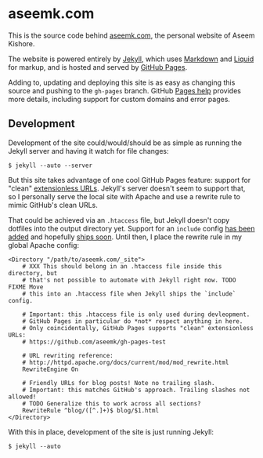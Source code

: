 # aseemk.com

This is the source code behind [aseemk.com][], the personal website of Aseem
Kishore.

[aseemk.com]: http://aseemk.com/

The website is powered entirely by [Jekyll][], which uses [Markdown][] and
[Liquid][] for markup, and is hosted and served by [GitHub Pages][].

[Jekyll]: http://jekyllrb.com/
[Markdown]: http://daringfireball.net/projects/markdown/
[Liquid]: http://www.liquidmarkup.org/
[GitHub Pages]: http://pages.github.com/

Adding to, updating and deploying this site is as easy as changing this source
and pushing to the `gh-pages` branch. GitHub [Pages help]() provides more
details, including support for custom domains and error pages.

[Pages help]: https://help.github.com/categories/20/articles

## Development

Development of the site could/would/should be as simple as running the Jekyll
server and having it watch for file changes:

    $ jekyll --auto --server

But this site takes advantage of one cool GitHub Pages feature: support for
"clean" [extensionless URLs][]. Jekyll's server doesn't seem to support that,
so I personally serve the local site with Apache and use a rewrite rule to
mimic GitHub's clean URLs.

[extensionless URLs]: http://gh-pages-test.aseemk.com/

That could be achieved via an `.htaccess` file, but Jekyll doesn't copy
dotfiles into the output directory yet. Support for an `include` config
[has been added][Jekyll include] and hopefully [ships soon][Jekyll history].
Until then, I place the rewrite rule in my global Apache config:

[Jekyll include]: https://github.com/mojombo/jekyll/pull/261
[Jekyll history]: https://github.com/mojombo/jekyll/blob/master/History.txt

```
<Directory "/path/to/aseemk.com/_site">
    # XXX This should belong in an .htaccess file inside this directory, but
    # that's not possible to automate with Jekyll right now. TODO FIXME Move
    # this into an .htaccess file when Jekyll ships the `include` config.

    # Important: this .htaccess file is only used during devleopment.
    # GitHub Pages in particular do *not* respect anything in here.
    # Only coincidentally, GitHub Pages supports "clean" extensionless URLs:
    # https://github.com/aseemk/gh-pages-test

    # URL rewriting reference:
    # http://httpd.apache.org/docs/current/mod/mod_rewrite.html
    RewriteEngine On

    # Friendly URLs for blog posts! Note no trailing slash.
    # Important: this matches GitHub's approach. Trailing slashes not allowed!
    # TODO Generalize this to work across all sections?
    RewriteRule ^blog/([^.]+)$ blog/$1.html
</Directory>
```

With this in place, development of the site is just running Jekyll:

    $ jekyll --auto
